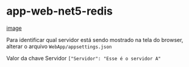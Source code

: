 # app-web-net5-redis


[image](https://user-images.githubusercontent.com/84750652/130441352-4b25b824-f12b-409c-8a75-91cab8397e25.png)

Para identificar qual servidor está sendo mostrado na tela do browser, alterar o arquivo
`WebApp/appsettings.json` 

Valor da chave Servidor
`["Servidor": "Esse é o servidor A"` 
